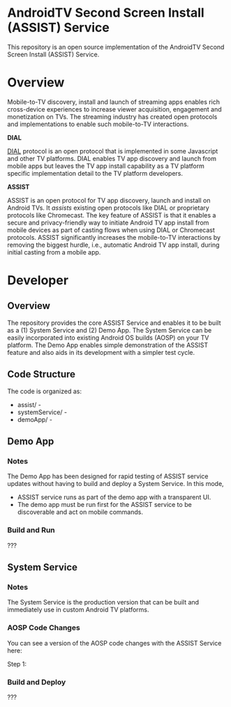 # AndroidTV Second Screen Install (ASSIST) Service

This repository is an open source implementation of the AndroidTV Second Screen Install (ASSIST) Service.

# Overview

Mobile-to-TV discovery, install and launch of streaming apps enables rich cross-device experiences to increase viewer acquisition, engagement and monetization on TVs. The streaming industry has created open protocols and implementations to enable such mobile-to-TV interactions.  

**DIAL**

[DIAL](https://docs.google.com/viewer?a=v&pid=sites&srcid=ZGlhbC1tdWx0aXNjcmVlbi5vcmd8ZGlhbHxneDoyNzlmNzY3YWJlMmY1MjZl) protocol is an open protocol that is implemented in some Javascript and other TV platforms. DIAL enables TV app discovery and launch from mobile apps but leaves the TV app install capability as a TV platform specific implementation detail to the TV platform developers.

**ASSIST**

ASSIST is an open protocol for TV app discovery, launch and install on Android TVs. It *assists* existing open protocols like DIAL or proprietary protocols like Chromecast. The key feature of ASSIST is that it enables a secure and privacy-friendly way to initiate Android TV app install from mobile devices as part of casting flows when using DIAL or Chromecast protocols. ASSIST significantly increases the mobile-to-TV interactions by removing the biggest hurdle, i.e., automatic Android TV app install, during initial casting from a mobile app.

# Developer

## Overview

The repository provides the core ASSIST Service and enables it to be built as a (1) System Service and (2) Demo App. The System Service can be easily incorporated into existing Android OS builds (AOSP) on your TV platform. The Demo App enables simple demonstration of the ASSIST feature and also aids in its development with a simpler test cycle.

## Code Structure

The code is organized as:
* assist/ - 
* systemService/ -
* demoApp/ - 

## Demo App

### Notes

The Demo App has been designed for rapid testing of ASSIST service updates without having to build and deploy a System Service. In this mode, 

* ASSIST service runs as part of the demo app with a transparent UI. 
* The demo app must be run first for the ASSIST service to be discoverable and act on mobile commands.

### Build and Run

???

## System Service

### Notes

The System Service is the production version that can be built and immediately use in custom Android TV platforms.

### AOSP Code Changes

You can see a version of the AOSP code changes with the ASSIST Service here: <XYZ-with-assist>

Step 1: 


### Build and Deploy

???